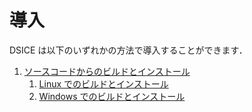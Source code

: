 # 導入

DSICE は以下のいずれかの方法で導入することができます．

1. [ソースコードからのビルドとインストール](build_and_install.md)
    1. [Linux でのビルドとインストール](build_and_install_linux.md)
    2. [Windows でのビルドとインストール](build_and_install_windows.md)
